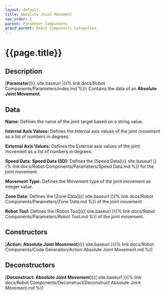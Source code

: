 ```yaml
---
layout: default
title: Absolute Joint Movement
nav_order: 1
parent: Parameter Components
grand_parent: Robot Components Categories
---
```


# **{{page.title}}**

## **Description**

[**Parameter**]({{ site.baseurl }}{% link docs/Robot Components/Parameters/index.md %})**:** Contains the data of an **Absolute Joint Movement**. 

## **Data**

**Name:** Defines the name of the joint target based on a string value.

**Internal Axis Values:**  Defines the Internal axis values of the joint movement as a list of numbers in degrees.

**External Axis Values:**  Defines the External axis values of the joint movement as a list of numbers in degrees.

**Speed Data:** **Speed Data (SD):** Defines the [Speed Data]({{ site.baseurl }}{% link docs/Robot Components/Parameters/Speed Data.md %}) for the joint movement.

**Movement Type:**  Defines the Movement type of the joint movement as integer value.

**Zone Data:**  Defines the [Zone Data]({{ site.baseurl }}{% link docs/Robot Components/Parameters/Zone Data.md %}) of the joint movement. 

**Robot Tool:**  Defines the [Robot Tool]({{ site.baseurl }}{% link docs/Robot Components/Parameters/Robot Tool.md %}) of the joint movement. 

## **Constructors**

[**Action: Absolute Joint Movement**]({{ site.baseurl }}{% link docs/Robot Components/Code Generation/Action Absolute Joint Movement.md %})

## **Deconstructors**

[**Deconstruct: Absolute Joint Movement**]({{ site.baseurl }}{% link docs/Robot Components/Deconstruct/Deconstruct Absolute Joint Movement.md %})
